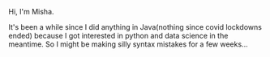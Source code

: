 Hi, I'm Misha. 


It's been a while since I did anything in Java(nothing since covid lockdowns ended) because I got interested in python and data science in the meantime. So I might be making silly syntax mistakes for a few weeks...